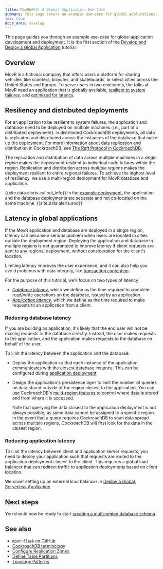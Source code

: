 ```yaml
---
title: MovR&#58; A Global Application Use-Case
summary: This page covers an example use-case for global applications.
toc: true
docs_area: develop
---
```


This page guides you through an example use-case for global application development and deployment. It is the first section of the [Develop and Deploy a Global Application](movr-flask-overview.html) tutorial.

## Overview

MovR is a fictional company that offers users a platform for sharing vehicles, like scooters, bicycles, and skateboards, in select cities across the United States and Europe. To serve users in two continents, the folks at MovR need an application that is globally available, [resilient to system failures](#resiliency-and-distributed-deployments), and [optimized for latency](#latency-in-global-applications).

## Resiliency and distributed deployments

For an application to be resilient to system failures, the application and database need to be deployed on multiple machines (i.e., part of a distributed deployment). In distributed CockroachDB deployments, all data is replicated and distributed across the instances of the database that make up the deployment. For more information about data replication and distribution in CockroachDB, see [The Raft Protocol in CockroachDB](https://www.youtube.com/watch?v=k5BR9m8o9ec&feature=youtu.be).

The replication and distribution of data across multiple machines in a *single region* makes the deployment resilient to individual node failures within the region. Replication and distribution across *multiple regions* makes the deployment resilient to entire regional failures. To achieve the highest level of resiliency, we use a multi-region deployment for MovR database and application.

{{site.data.alerts.callout_info}}
In the [example deployment](movr-flask-deployment.html), the application and the database deployments are separate and not co-located on the same machine.
{{site.data.alerts.end}}

## Latency in global applications

If the MovR application and database are deployed in a single region, latency can become a serious problem when users are located in cities outside the deployment region. Deploying the application and database in multiple regions is not guaranteed to improve latency if client requests are sent to any regional deployment, without consideration for the client's location.

Limiting latency improves the user experience, and it can also help you avoid problems with data integrity, like [transaction contention](performance-best-practices-overview.html#transaction-contention).

For the purpose of this tutorial, we'll focus on two types of latency:

- [*Database latency*](#reducing-database-latency), which we define as the time required to complete read/write operations on the database, issued by an application.
- [*Application latency*](#reducing-application-latency), which we define as the time required to make requests to an application from a client.

### Reducing database latency

If you are building an application, it's likely that the end user will not be making requests to the database directly. Instead, the user makes requests to the application, and the application makes requests to the database on behalf of the user.

To limit the latency between the application and the database:

- Deploy the application so that each instance of the application communicates with the closest database instance. This can be configured during [application deployment](movr-flask-deployment.html).

- Design the application's persistence layer to limit the number of queries on data stored outside of the region closest to the application. You can use CockroachDB's [multi-region features](multiregion-overview.html) to control where data is stored and from where it is accessed.

    Note that querying the data closest to the application deployment is not always possible, as some data cannot be assigned to a specific region. In the event that a query requires CockroachDB to scan data spread across multiple regions, CockroachDB will first look for the data in the closest region.

### Reducing application latency

To limit the latency between client and application server requests, you need to deploy your application such that requests are routed to the application deployment closest to the client. This requires a global load balancer that can redirect traffic to application deployments based on client location.

We cover setting up an external load balancer in [Deploy a Global, Serverless Application](movr-flask-deployment.html).

## Next steps

You should now be ready to start [creating a multi-region database schema](movr-flask-database.html).

## See also

- [`movr-flask` on GitHub](https://github.com/cockroachlabs/movr-flask)
- [CockroachDB terminology](architecture/glossary.html#cockroachdb-architecture-terms)
- [Configure Replication Zones](configure-replication-zones.html)
- [Define Table Partitions](partitioning.html)
- [Topology Patterns](topology-patterns.html)
